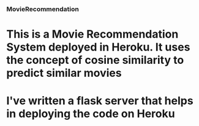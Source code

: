 ### MovieRecommendation

This is a Movie Recommendation System deployed in Heroku.
It uses the concept of cosine similarity to predict similar movies
========================================================================
I've written a flask server that helps in deploying the code on Heroku 
========================================================================

